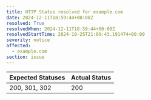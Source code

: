 ```yaml
---
title: HTTP Status resolved for example.com
date: 2024-12-11T18:59:44+00:00Z
resolved: True
resolvedWhen: 2024-12-11T18:59:44+00:00Z
resolvedStartTime: 2024-10-25T21:09:43.191474+00:00
severity: notice
affected:
  - example.com
section: issue
---
```


| Expected Statuses | Actual Status  |
|-------------------|----------------|
| 200, 301, 302 | 200 |
